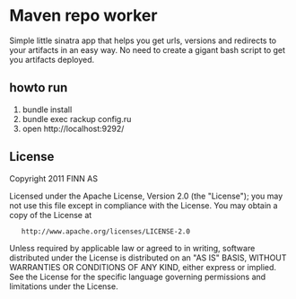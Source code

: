 # Maven repo worker

Simple little sinatra app that helps you get urls, versions and redirects to your artifacts in an easy way. No need to create a gigant bash script to get you artifacts deployed.

## howto run

1. bundle install
2. bundle exec rackup config.ru
3. open http://localhost:9292/


## License

   Copyright 2011 FINN AS

   Licensed under the Apache License, Version 2.0 (the "License");
   you may not use this file except in compliance with the License.
   You may obtain a copy of the License at

       http://www.apache.org/licenses/LICENSE-2.0

   Unless required by applicable law or agreed to in writing, software
   distributed under the License is distributed on an "AS IS" BASIS,
   WITHOUT WARRANTIES OR CONDITIONS OF ANY KIND, either express or implied.
   See the License for the specific language governing permissions and
   limitations under the License.
